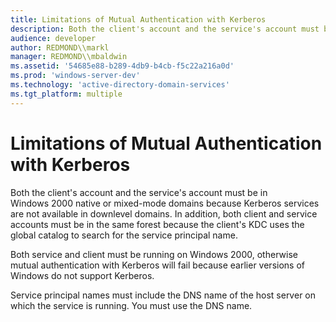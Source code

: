 ```yaml
---
title: Limitations of Mutual Authentication with Kerberos
description: Both the client's account and the service's account must be in Windows 2000 native or mixed-mode domains because Kerberos services are not available in downlevel domains.
audience: developer
author: REDMOND\\markl
manager: REDMOND\\mbaldwin
ms.assetid: '54685e88-b289-4db9-b4cb-f5c22a216a0d'
ms.prod: 'windows-server-dev'
ms.technology: 'active-directory-domain-services'
ms.tgt_platform: multiple
---
```


# Limitations of Mutual Authentication with Kerberos

Both the client's account and the service's account must be in Windows 2000 native or mixed-mode domains because Kerberos services are not available in downlevel domains. In addition, both client and service accounts must be in the same forest because the client's KDC uses the global catalog to search for the service principal name.

Both service and client must be running on Windows 2000, otherwise mutual authentication with Kerberos will fail because earlier versions of Windows do not support Kerberos.

Service principal names must include the DNS name of the host server on which the service is running. You must use the DNS name.

 

 




